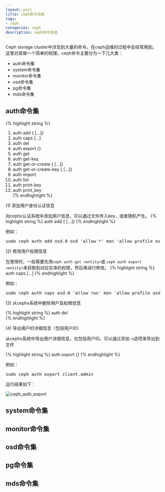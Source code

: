 ```yaml
---
layout: post
title: ceph命令总结
tags:
- ceph
categories: ceph
description: ceph命令总结
---
```


Ceph storage cluster中涉及到大量的命令，在ceph运维的过程中会经常用到。这里对其做一个简单的梳理。ceph命令主要分为一下几大类：

<!-- more -->

* auth命令集
* system命令集
* monitor命令集
* osd命令集
* pg命令集
* mds命令集



## auth命令集
{% highlight string %}
1.  auth add <entity> {<caps> [<caps>...]}   
2.  auth caps <entity> <caps> [<caps>...]    
3.  auth del <entity>                       
4.  auth export {<entity>}                  
5.  auth get <entity>                       
6.  auth get-key <entity>                    
7.  auth get-or-create <entity> {<caps> [<caps>...]}                                                                 
8.  auth get-or-create-key <entity> {<caps> [<caps>...]}                             
9.  auth import                              
10. auth list                                
11. auth print-key <entity>                  
12. auth print_key <entity>                  
{% endhighlight %}

(1) 添加用户身份认证信息

向cephx认证系统中添加用户信息，可以通过文件传入key，或者随机产生。
{% highlight string %}
auth add <entity> {<caps> [<caps>...]}
{% endhighlight %}

例如：
<pre>
sudo ceph auth add osd.0 osd 'allow *' mon 'allow profile osd' -i /var/lib/ceph/osd/ceph-0/keyring
</pre>

(2) 修改用户权限信息

在使用时，一般需要先用```ceph auth get <entity>```或 ```ceph auth export <entity>```来获取到对应实体的权限，然后再进行修改。 
{% highlight string %}
auth caps <entity> <caps> [<caps>...]
{% endhighlight %}

例如：
<pre>
sudo ceph auth caps osd.0 'allow rwx' mon 'allow profile osd'
</pre>

(3) 从cephx系统中删除用户及权限信息

{% highlight string %}
auth del <entity>     
{% endhighlight %}

(4) 导出用户的详细信息（包括用户ID）

从cephx系统中导出用户详细信息，也包括用户ID。可以通过添加```-o```选项来导出到文件

{% highlight string %}
auth export {<entity>} 
{% endhighlight %}

例如：
<pre>
sudo ceph auth export client.admin
</pre>
运行结果如下：

![ceph_auth_export](https://ivanzz1001.github.io/records/assets/img/ceph/command/cmd_auth_export.jpg)



## system命令集


## monitor命令集


## osd命令集



## pg命令集



## mds命令集


